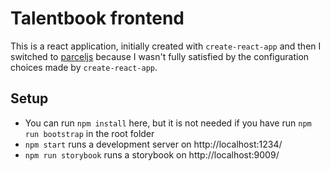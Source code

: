 # Talentbook frontend

This is a react application, initially created with `create-react-app` and then I switched to [parceljs](https://parceljs.org) because I wasn't fully satisfied by the configuration choices made by `create-react-app`.

## Setup

- You can run `npm install` here, but it is not needed if you have run `npm run bootstrap` in the root folder
- `npm start` runs a development server on http://localhost:1234/
- `npm run storybook` runs a storybook on http://localhost:9009/
